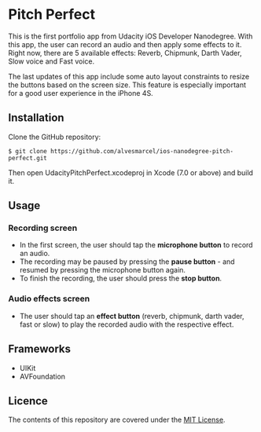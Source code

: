 # Pitch Perfect

This is the first portfolio app from Udacity iOS Developer Nanodegree. With this app, the user can record an audio and then apply some effects to it. Right now, there are 5 available effects: Reverb, Chipmunk, Darth Vader, Slow voice and Fast voice.

The last updates of this app include some auto layout constraints to resize the buttons based on the screen size. This feature is especially important for a good user experience in the iPhone 4S.

## Installation

Clone the GitHub repository:
```shell
$ git clone https://github.com/alvesmarcel/ios-nanodegree-pitch-perfect.git
```
Then open UdacityPitchPerfect.xcodeproj in Xcode (7.0 or above) and build it.

## Usage

### Recording screen

* In the first screen, the user should tap the **microphone button** to record an audio. 
* The recording may be paused by pressing the **pause button** - and resumed by pressing the microphone button again.
* To finish the recording, the user should press the **stop button**.

### Audio effects screen

* The user should tap an **effect button** (reverb, chipmunk, darth vader, fast or slow) to play the recorded audio with the respective effect.

## Frameworks

* UIKit
* AVFoundation

## Licence

The contents of this repository are covered under the [MIT License](https://github.com/alvesmarcel/ios-nanodegree-pitch-perfect/blob/master/LICENSE).
